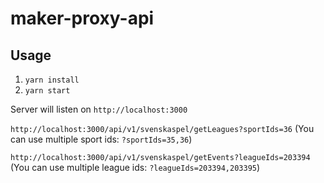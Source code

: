 # maker-proxy-api

## Usage

1. `yarn install`
2. `yarn start`

Server will listen on `http://localhost:3000`

`http://localhost:3000/api/v1/svenskaspel/getLeagues?sportIds=36`
(You can use multiple sport ids: `?sportIds=35,36`)

`http://localhost:3000/api/v1/svenskaspel/getEvents?leagueIds=203394`
(You can use multiple league ids: `?leagueIds=203394,203395`)
